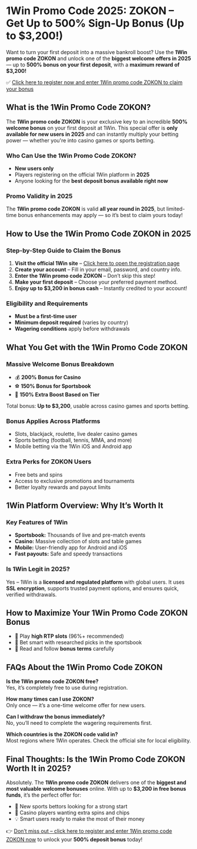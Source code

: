 

<h1>1Win Promo Code 2025: ZOKON – Get Up to 500% Sign-Up Bonus (Up to $3,200!)</h1>
<p>Want to turn your first deposit into a massive bankroll boost? Use the <strong>1Win promo code ZOKON</strong> and unlock one of the <strong>biggest welcome offers in 2025</strong> — up to <strong>500% bonus on your first deposit</strong>, with a <strong>maximum reward of $3,200!</strong></p>
<p>✅ <a href="https://1weaou.life/?p=wj23" target="_blank">Click here to register now and enter 1Win promo code ZOKON to claim your bonus</a></p>

<h2>What is the 1Win Promo Code ZOKON?</h2>
<p>The <strong>1Win promo code ZOKON</strong> is your exclusive key to an incredible <strong>500% welcome bonus</strong> on your first deposit at 1Win. This special offer is <strong>only available for new users in 2025</strong> and can instantly multiply your betting power — whether you're into casino games or sports betting.</p>

<h3>Who Can Use the 1Win Promo Code ZOKON?</h3>
<ul>
<li><strong>New users only</strong></li>
<li>Players registering on the official 1Win platform in <strong>2025</strong></li>
<li>Anyone looking for the <strong>best deposit bonus available right now</strong></li>
</ul>

<h3>Promo Validity in 2025</h3>
<p>The <strong>1Win promo code ZOKON</strong> is valid <strong>all year round in 2025</strong>, but limited-time bonus enhancements may apply — so it’s best to claim yours today!</p>

<h2>How to Use the 1Win Promo Code ZOKON in 2025</h2>

<h3>Step-by-Step Guide to Claim the Bonus</h3>
<ol>
<li><strong>Visit the official 1Win site</strong> – <a href="https://1weaou.life/?p=wj23" target="_blank">Click here to open the registration page</a></li>
<li><strong>Create your account</strong> – Fill in your email, password, and country info.</li>
<li><strong>Enter the 1Win promo code ZOKON</strong> – Don’t skip this step!</li>
<li><strong>Make your first deposit</strong> – Choose your preferred payment method.</li>
<li><strong>Enjoy up to $3,200 in bonus cash</strong> – Instantly credited to your account!</li>
</ol>

<h3>Eligibility and Requirements</h3>
<ul>
<li><strong>Must be a first-time user</strong></li>
<li><strong>Minimum deposit required</strong> (varies by country)</li>
<li><strong>Wagering conditions</strong> apply before withdrawals</li>
</ul>

<h2>What You Get with the 1Win Promo Code ZOKON</h2>

<h3>Massive Welcome Bonus Breakdown</h3>
<ul>
<li>💰 <strong>200% Bonus for Casino</strong></li>
<li>⚽ <strong>150% Bonus for Sportsbook</strong></li>
<li>🎁 <strong>150% Extra Boost Based on Tier</strong></li>
</ul>
<p>Total bonus: <strong>Up to $3,200</strong>, usable across casino games and sports betting.</p>

<h3>Bonus Applies Across Platforms</h3>
<ul>
<li>Slots, blackjack, roulette, live dealer casino games</li>
<li>Sports betting (football, tennis, MMA, and more)</li>
<li>Mobile betting via the 1Win iOS and Android app</li>
</ul>

<h3>Extra Perks for ZOKON Users</h3>
<ul>
<li>Free bets and spins</li>
<li>Access to exclusive promotions and tournaments</li>
<li>Better loyalty rewards and payout limits</li>
</ul>

<h2>1Win Platform Overview: Why It’s Worth It</h2>

<h3>Key Features of 1Win</h3>
<ul>
<li><strong>Sportsbook:</strong> Thousands of live and pre-match events</li>
<li><strong>Casino:</strong> Massive collection of slots and table games</li>
<li><strong>Mobile:</strong> User-friendly app for Android and iOS</li>
<li><strong>Fast payouts:</strong> Safe and speedy transactions</li>
</ul>

<h3>Is 1Win Legit in 2025?</h3>
<p>Yes – 1Win is a <strong>licensed and regulated platform</strong> with global users. It uses <strong>SSL encryption</strong>, supports trusted payment options, and ensures quick, verified withdrawals.</p>

<h2>How to Maximize Your 1Win Promo Code ZOKON Bonus</h2>
<ul>
<li>🎰 Play <strong>high RTP slots</strong> (96%+ recommended)</li>
<li>🧠 Bet smart with researched picks in the sportsbook</li>
<li>📜 Read and follow <strong>bonus terms</strong> carefully</li>
</ul>

<h2>FAQs About the 1Win Promo Code ZOKON</h2>
<p><strong>Is the 1Win promo code ZOKON free?</strong><br />Yes, it’s completely free to use during registration.</p>
<p><strong>How many times can I use ZOKON?</strong><br />Only once — it’s a one-time welcome offer for new users.</p>
<p><strong>Can I withdraw the bonus immediately?</strong><br />No, you’ll need to complete the wagering requirements first.</p>
<p><strong>Which countries is the ZOKON code valid in?</strong><br />Most regions where 1Win operates. Check the official site for local eligibility.</p>

<h2>Final Thoughts: Is the 1Win Promo Code ZOKON Worth It in 2025?</h2>
<p>Absolutely. The <strong>1Win promo code ZOKON</strong> delivers one of the <strong>biggest and most valuable welcome bonuses</strong> online. With up to <strong>$3,200 in free bonus funds</strong>, it’s the perfect offer for:</p>
<ul>
<li>🎯 New sports bettors looking for a strong start</li>
<li>🎰 Casino players wanting extra spins and chips</li>
<li>💡 Smart users ready to make the most of their money</li>
</ul>
<p>👉 <a href="https://1weaou.life/?p=wj23" target="_blank">Don’t miss out – click here to register and enter 1Win promo code ZOKON now</a> to unlock your <strong>500% deposit bonus</strong> today!</p>

</body>
</html>

